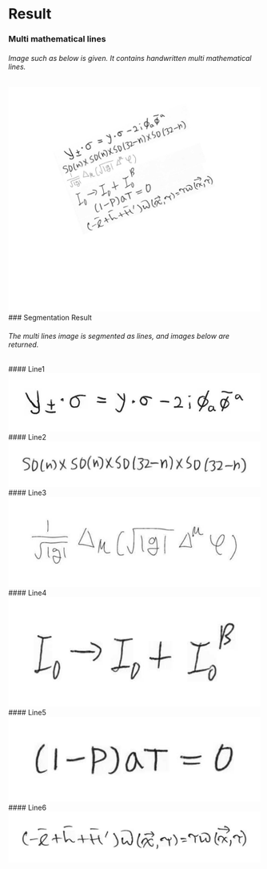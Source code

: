 # Result
### Multi mathematical lines
<h6> Image such as below is given. It contains handwritten multi mathematical lines.</h6>
<img src=./Results/multi_lines.jpg title="TRIM_OFF_cun_waf" alt="TRIM_OFF_cun_waf"></img><br/>
### Segmentation Result
<h6> The multi lines image is segmented as lines, and images below are returned.</h6>
#### Line1
<img src=./Results/line1.jpg title="TRIM_OFF_cun_waf" alt="TRIM_OFF_cun_waf"></img><br/>
#### Line2
<img src=./Results/line2.jpg  title="TRIM_OFF_cun_waf" alt="TRIM_OFF_cun_waf"></img><br/>
#### Line3
<img src=./Results/line3.jpg title="TRIM_OFF_cun_waf" alt="TRIM_OFF_cun_waf"></img><br/>
#### Line4
<img src=./Results/line4.jpg  title="TRIM_OFF_cun_waf" alt="TRIM_OFF_cun_waf"></img><br/>
#### Line5
<img src=./Results/line5.jpg  title="TRIM_OFF_cun_waf" alt="TRIM_OFF_cun_waf"></img><br/>
#### Line6
<img src=./Results/line6.jpg  title="TRIM_OFF_cun_waf" alt="TRIM_OFF_cun_waf"></img><br/>
